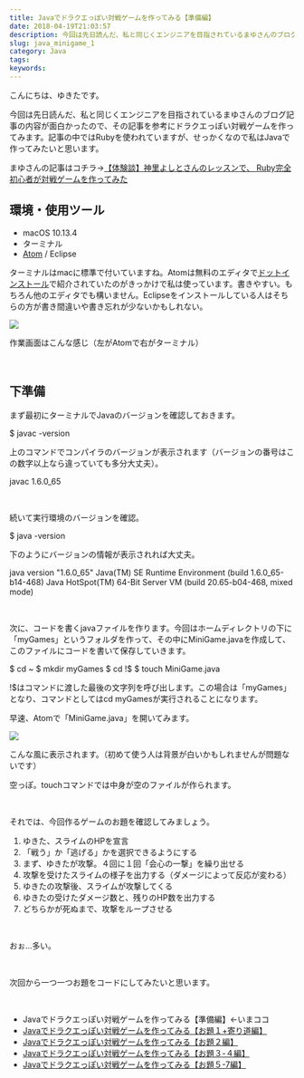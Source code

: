 ```yaml
---
title: Javaでドラクエっぽい対戦ゲームを作ってみる【準備編】
date: 2018-04-19T21:03:57
description: 今回は先日読んだ、私と同じくエンジニアを目指されているまゆさんのブログ記事の内容が面白かったので、その
slug: java_minigame_1
category: Java
tags: 
keywords: 
---
```


こんにちは、ゆきたです。

今回は先日読んだ、私と同じくエンジニアを目指されているまゆさんのブログ記事の内容が面白かったので、その記事を参考にドラクエっぽい対戦ゲームを作ってみます。記事の中ではRubyを使われていますが、せっかくなので私はJavaで作ってみたいと思います。

まゆさんの記事はコチラ→[【体験談】神里よしとさんのレッスンで、 Ruby完全初心者が対戦ゲームを作ってみた](https://www.mayuowl.com/ruby-first/)

## 環境・使用ツール

- macOS 10.13.4
- ターミナル
- [Atom](https://atom.io/)&nbsp;/ Eclipse

ターミナルはmacに標準で付いていますね。Atomは無料のエディタで[ドットインストール](https://dotinstall.com/)で紹介されていたのがきっかけで私は使っています。書きやすい。もちろん他のエディタでも構いません。Eclipseをインストールしている人はそちらの方が書き間違いや書き忘れが少ないかもしれない。

 ![](https://creatase.info/wp-content/uploads/2018/04/スクリーンショット-2018-04-19-15.51.26-1-1024x600.png)

作業画面はこんな感じ（左がAtomで右がターミナル）

&nbsp;

## 下準備

まず最初にターミナルでJavaのバージョンを確認しておきます。

$ javac -version

上のコマンドでコンパイラのバージョンが表示されます（バージョンの番号はこの数字以上なら違っていても多分大丈夫）。

javac 1.6.0\_65

&nbsp;

続いて実行環境のバージョンを確認。

$ java -version

下のようにバージョンの情報が表示されれば大丈夫。

java version "1.6.0\_65" Java(TM) SE Runtime Environment (build 1.6.0\_65-b14-468) Java HotSpot(TM) 64-Bit Server VM (build 20.65-b04-468, mixed mode)

&nbsp;

次に、コードを書くjavaファイルを作ります。今回はホームディレクトリの下に「myGames」というフォルダを作って、その中にMiniGame.javaを作成して、このファイルにコードを書いて保存していきます。

$ cd ~ $ mkdir myGames $ cd !$ $ touch MiniGame.java

!$はコマンドに渡した最後の文字列を呼び出します。この場合は「myGames」となり、コマンドとしてはcd myGamesが実行されることになります。

早速、Atomで「MiniGame.java」を開いてみます。

 ![](https://creatase.info/wp-content/uploads/2018/04/スクリーンショット-2018-04-19-17.02.43.png)

こんな風に表示されます。（初めて使う人は背景が白いかもしれませんが問題ないです）

空っぽ。touchコマンドでは中身が空のファイルが作られます。

&nbsp;

それでは、今回作るゲームのお題を確認してみましょう。

1. ゆきた、スライムのHPを宣言
2. 「戦う」か「逃げる」かを選択できるようにする
3. まず、ゆきたが攻撃。４回に１回「会心の一撃」を繰り出せる
4. 攻撃を受けたスライムの様子を出力する（ダメージによって反応が変わる）
5. ゆきたの攻撃後、スライムが攻撃してくる
6. ゆきたの受けたダメージ数と、残りのHP数を出力する
7. どちらかが死ぬまで、攻撃をループさせる

&nbsp;

おぉ…多い。

&nbsp;

次回から一つ一つお題をコードにしてみたいと思います。

&nbsp;

- Javaでドラクエっぽい対戦ゲームを作ってみる【準備編】←いまココ
- [Javaでドラクエっぽい対戦ゲームを作ってみる【お題１+寄り道編】](https://creatase.info/java_nimigame_2/)
- [Javaでドラクエっぽい対戦ゲームを作ってみる【お題２編】](https://creatase.info/java_nimigame_3/)
- [Javaでドラクエっぽい対戦ゲームを作ってみる【お題３-４編】](https://creatase.info/java_minigame_4/)
- [Javaでドラクエっぽい対戦ゲームを作ってみる【お題５-7編】](https://creatase.info/java_minigame_5/)
